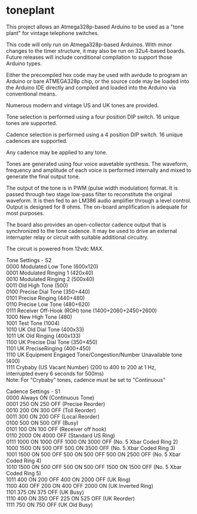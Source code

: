 # toneplant
This project allows an Atmega328p-based Arduino to be used as a "tone plant" for vintage telephone switches.

This code will only run on Atmega328p-based Arduinos. With minor changes to the timer structure, it may also be run on 32u4-based boards. Future releases will include conditional compilation to support those Arduino types.

Either the precompiled hex code may be used with avrdude to program an Arduino or bare ATMEGA328p chip, or the source code may be loaded into the Arduino IDE directly and compiled and loaded into the Arduino via conventional means.

Numerous modern and vintage US and UK tones are provided. 

Tone selection is performed using a four position DIP switch. 16 unique tones are supported.

Cadence selection is performed using a 4 position DIP switch. 16 unique cadences are supported.

Any cadence may be applied to any tone.

Tones are generated using four voice wavetable synthesis. The waveform, frequency and amplitude of each voice is performed internally
and mixed to generate the final output tone.

The output of the tone is in PWM (pulse width modulation) format. It is passed through two stage low-pass filter to reconstitute the original waveform. It is then fed to an LM386 audio amplifier through a level control. Output is designed for 8 ohms. The on-board amplification is adequate for most purposes.

The board also provides an open-collector cadence output that is synchronized to the tone cadence. It may be used to drive an external interrupter relay or circuit with suitable additional circuitry.

The circuit is powered from 12vdc MAX.

Tone Settings - S2  
0000 Modulated Low Tone (600x120)  
0001 Modulated Ringing 1 (420x40)  
0010 Modulated Ringing 2 (500x40)  
0011 Old High Tone (500)  
0100 Precise Dial Tone (350+440)  
0101 Precise Ringing (440+480)  
0110 Precise Low Tone (480+620)  
0111 Receiver Off-Hook (ROH) tone (1400+2060+2450+2600)  
1000 New High Tone (480)  
1001 Test Tone (1004)  
1010 UK Old Dial Tone (400x33)  
1011 UK Old Ringing (400x133)  
1100 UK Precise Dial Tone (350+450)  
1101 UK PreciseRinging (400+450)  
1110 UK Equipment Engaged Tone/Congestion/Number Unavailable tone (400)  
1111 Crybaby (US Vacant Number) (200 to 400 to 200 at 1 Hz,   
     interrupted every 6 seconds for 500ms)  
     Note: For "Crybaby" tones, cadence must be set to "Continuous"  

Cadence Settings - S1  
0000 Always ON (Continuous Tone)  
0001 250 ON 250 OFF (Precise Reorder)  
0010 200 ON 300 OFF (Toll Reorder)  
0011 300 ON 200 OFF (Local Reorder)  
0100 500 ON 500 OFF (Busy)  
0101 100 ON 100 OFF (Receiver off hook)  
0110 2000 ON 4000 OFF (Standard US Ring)  
0111 1000 ON 1000 OFF 1000 ON 3000 OFF (No. 5 Xbar Coded Ring 2)  
1000 1500 ON 500 OFF 500 ON 3500 OFF (No. 5 Xbar Coded Ring 3)  
1001 1500 ON 500 OFF 500 ON 500 OFF 500 ON 2500 OFF (No. 5 Xbar Coded Ring 4)  
1010 1500 ON 500 OFF 500 ON 500 OFF 1500 ON 1500 OFF (No. 5 Xbar Coded Ring 5)  
1011 400 ON 200 OFF 400 ON 2000 OFF (UK Ring)  
1100 400 OFF 200 ON 400 OFF 2000 ON (UK Inverted Ring)  
1101 375 ON 375 OFF (UK Busy)  
1110 400 ON 350 OFF 225 ON 525 OFF (UK Reorder)  
1111 750 ON 750 OFF (UK Old Busy)  
